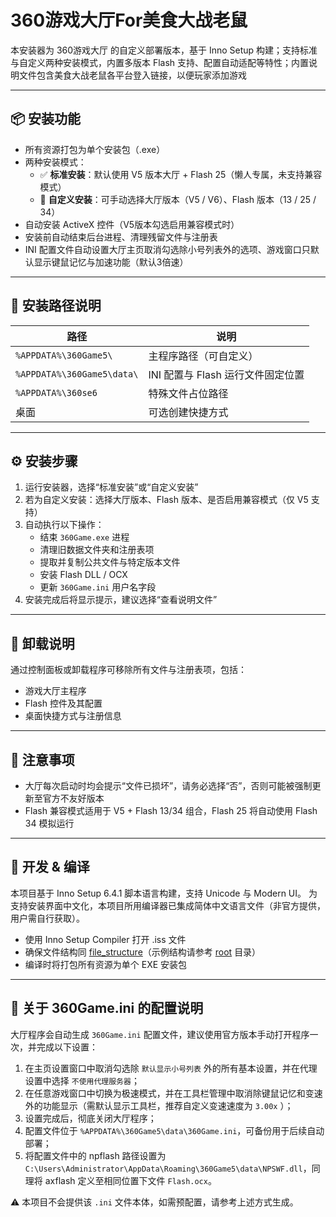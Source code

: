 # 360游戏大厅For美食大战老鼠

本安装器为 360游戏大厅 的自定义部署版本，基于 Inno Setup 构建；支持标准与自定义两种安装模式，内置多版本 Flash 支持、配置自动适配等特性；内置说明文件包含美食大战老鼠各平台登入链接，以便玩家添加游戏

---

## 📦 安装功能

- 所有资源打包为单个安装包（.exe）
- 两种安装模式：
  - ✅ **标准安装**：默认使用 V5 版本大厅 + Flash 25（懒人专属，未支持兼容模式）
  - 🔧 **自定义安装**：可手动选择大厅版本（V5 / V6）、Flash 版本（13 / 25 / 34）
- 自动安装 ActiveX 控件（V5版本勾选启用兼容模式时）
- 安装前自动结束后台进程、清理残留文件与注册表
- INI 配置文件自动设置大厅主页取消勾选除小号列表外的选项、游戏窗口只默认显示键鼠记忆与加速功能（默认3倍速）

---

## 📂 安装路径说明

| 路径 | 说明 |
|------|------|
| `%APPDATA%\360Game5\` | 主程序路径（可自定义） |
| `%APPDATA%\360Game5\data\` | INI 配置与 Flash 运行文件固定位置 |
| `%APPDATA%\360se6` | 特殊文件占位路径 |
| 桌面 | 可选创建快捷方式 |

---

## ⚙️ 安装步骤

1. 运行安装器，选择“标准安装”或“自定义安装”
2. 若为自定义安装：选择大厅版本、Flash 版本、是否启用兼容模式（仅 V5 支持）
3. 自动执行以下操作：
   - 结束 `360Game.exe` 进程
   - 清理旧数据文件夹和注册表项
   - 提取并复制公共文件与特定版本文件
   - 安装 Flash DLL / OCX
   - 更新 `360Game.ini` 用户名字段
4. 安装完成后将显示提示，建议选择“查看说明文件”

---

## 🔁 卸载说明

通过控制面板或卸载程序可移除所有文件与注册表项，包括：

- 游戏大厅主程序
- Flash 控件及其配置
- 桌面快捷方式与注册信息

---

## 🚫 注意事项

- 大厅每次启动时均会提示“文件已损坏”，请务必选择“否”，否则可能被强制更新至官方不友好版本
- Flash 兼容模式适用于 V5 + Flash 13/34 组合，Flash 25 将自动使用 Flash 34 模拟运行

---

## 🧪 开发 & 编译

本项目基于 Inno Setup 6.4.1 脚本语言构建，支持 Unicode 与 Modern UI。
为支持安装界面中文化，本项目所用编译器已集成简体中文语言文件（非官方提供，用户需自行获取）。
- 使用 Inno Setup Compiler 打开 .iss 文件
- 确保文件结构同 [file_structure](file_structure.txt)（示例结构请参考 [root](root) 目录）
- 编译时将打包所有资源为单个 EXE 安装包

---

## 🧱 关于 360Game.ini 的配置说明

大厅程序会自动生成 `360Game.ini` 配置文件，建议使用官方版本手动打开程序一次，并完成以下设置：

1. 在主页设置窗口中取消勾选除 `默认显示小号列表` 外的所有基本设置，并在代理设置中选择 `不使用代理服务器`；
2. 在任意游戏窗口中切换为极速模式，并在工具栏管理中取消除键鼠记忆和变速外的功能显示（需默认显示工具栏，推荐自定义变速速度为 `3.00x` ）；
3. 设置完成后，彻底关闭大厅程序；
4. 配置文件位于 `%APPDATA%\360Game5\data\360Game.ini`，可备份用于后续自动部署；
5. 将配置文件中的 npflash 路径设置为 `C:\Users\Administrator\AppData\Roaming\360Game5\data\NPSWF.dll`，同理将 axflash 定义至相同位置下文件 `Flash.ocx`。

⚠️ 本项目不会提供该 `.ini` 文件本体，如需预配置，请参考上述方式生成。

